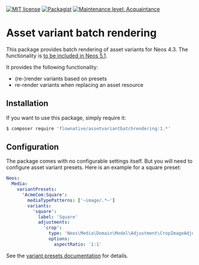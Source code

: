 [![MIT license](http://img.shields.io/badge/license-GPL-brightgreen.svg)](https://opensource.org/licenses/GPL-3.0)
[![Packagist](https://img.shields.io/packagist/v/flownative/assetvariantbatchrendering.svg)](https://packagist.org/packages/flownative/assetvariantbatchrendering)
[![Maintenance level: Acquaintance](https://img.shields.io/badge/maintenance-%E2%99%A1-ff69b4.svg)](https://www.flownative.com/en/products/open-source.html)

# Asset variant batch rendering

This package provides batch rendering of asset variants for Neos 4.3. The functionality is
[to be included in Neos 5.1](https://github.com/neos/neos-development-collection/pull/2751).

It provides the following functionality:

- (re-)render variants based on presets
- re-render variants when replacing an asset resource

## Installation

If you want to use this package, simply require it:

```bash
$ composer require 'flownative/assetvariantbatchrendering:1.*'
```

## Configuration

The package comes with no configurable settings itself. But you will need to configure asset
variant presets. Here is an example for a square preset:

```yaml
Neos:
  Media:
    variantPresets:
      'AcmeCom:Square':
        mediaTypePatterns: ['~image/.*~']
        variants:
          'square':
            label: 'Square'
            adjustments:
              'crop':
                type: 'Neos\Media\Domain\Model\Adjustment\CropImageAdjustment'
                options:
                  aspectRatio: '1:1'
```

See the [variant presets documentation](https://neos-media.readthedocs.io/en/stable/VariantPresets.html)
for details.
